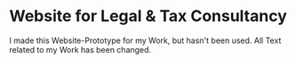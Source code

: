 # Website for Legal & Tax Consultancy

I made this Website-Prototype for my Work, but hasn't been used.
All Text related to my Work has been changed.
